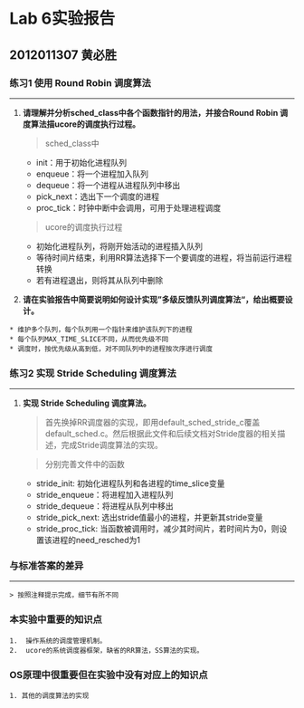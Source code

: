 # Lab 6实验报告
## 2012011307 黄必胜


### 练习1 使用 Round Robin 调度算法
---
1.	<b>请理解并分析sched_class中各个函数指针的用法，并接合Round Robin 调度算法描ucore的调度执行过程。</b>

	> sched_class中
	* init：用于初始化进程队列
	* enqueue：将一个进程加入队列
	* dequeue：将一个进程从进程队列中移出
	* pick_next：选出下一个调度的进程
	* proc_tick：时钟中断中会调用，可用于处理进程调度
	
	> ucore的调度执行过程
	* 初始化进程队列，将刚开始活动的进程插入队列
	* 等待时间片结束，利用RR算法选择下一个要调度的进程，将当前运行进程转换
	* 若有进程退出，则将其从队列中删除


2.   <b>请在实验报告中简要说明如何设计实现”多级反馈队列调度算法“，给出概要设计。</b>
	
	* 维护多个队列，每个队列用一个指针来维护该队列下的进程
	* 每个队列MAX_TIME_SLICE不同，从而优先级不同
	* 调度时，按优先级从高到低，对不同队列中的进程按次序进行调度
	

### 练习2 实现 Stride Scheduling 调度算法
---
1.	<b>实现 Stride Scheduling 调度算法。</b>
	
	> 首先换掉RR调度器的实现，即用default_sched_stride_c覆盖default_sched.c。然后根据此文件和后续文档对Stride度器的相关描述，完成Stride调度算法的实现。
	
	> 分别完善文件中的函数
	* stride_init: 初始化进程队列和各进程的time_slice变量
	* stride_enqueue：将进程加入进程队列
	* stride_dequeue：将进程从队列中移出
	* stride_pick_next: 选出stride值最小的进程，并更新其stride变量
	* stride_proc_tick: 当函数被调用时，减少其时间片，若时间片为0，则设置该进程的need_resched为1

### 与标准答案的差异
---

	> 按照注释提示完成，细节有所不同

### 本实验中重要的知识点
	
	1.	操作系统的调度管理机制。
	2.	ucore的系统调度器框架，缺省的RR算法，SS算法的实现。
	
### OS原理中很重要但在实验中没有对应上的知识点
	
	1. 其他的调度算法的实现